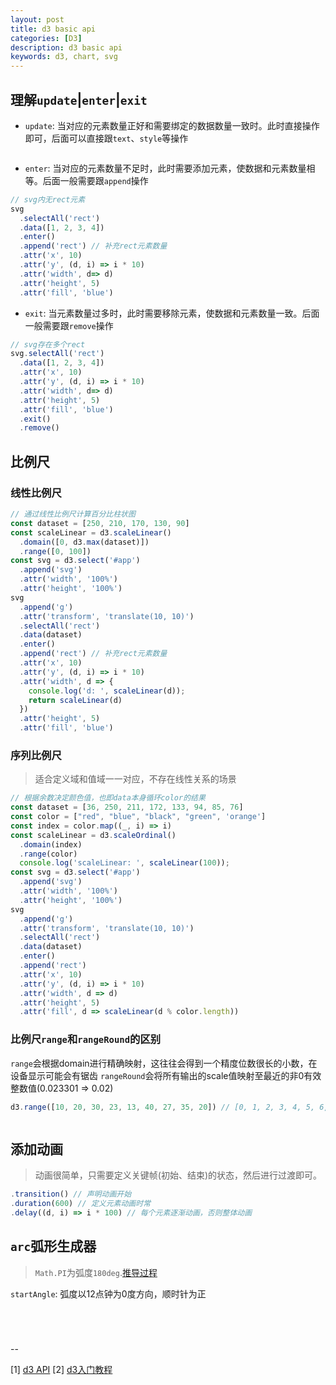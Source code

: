 ```yaml
---
layout: post
title: d3 basic api
categories: [D3]
description: d3 basic api
keywords: d3, chart, svg
---
```

## 理解`update`|`enter`|`exit`

* `update`: 当对应的元素数量正好和需要绑定的数据数量一致时。此时直接操作即可，后面可以直接跟`text`、`style`等操作

```javascript
```
* `enter`: 当对应的元素数量不足时，此时需要添加元素，使数据和元素数量相等。后面一般需要跟`append`操作

```javascript
// svg内无rect元素
svg
  .selectAll('rect')
  .data([1, 2, 3, 4])
  .enter()
  .append('rect') // 补充rect元素数量
  .attr('x', 10)
  .attr('y', (d, i) => i * 10)
  .attr('width', d=> d)
  .attr('height', 5)
  .attr('fill', 'blue')
```

* `exit`: 当元素数量过多时，此时需要移除元素，使数据和元素数量一致。后面一般需要跟`remove`操作

```javascript
// svg存在多个rect
svg.selectAll('rect')
  .data([1, 2, 3, 4])
  .attr('x', 10)
  .attr('y', (d, i) => i * 10)
  .attr('width', d=> d)
  .attr('height', 5)
  .attr('fill', 'blue')
  .exit()
  .remove()
```
## 比例尺

### 线性比例尺

```javascript
// 通过线性比例尺计算百分比柱状图
const dataset = [250, 210, 170, 130, 90]
const scaleLinear = d3.scaleLinear()
  .domain([0, d3.max(dataset)])
  .range([0, 100])
const svg = d3.select('#app')
  .append('svg')
  .attr('width', '100%')
  .attr('height', '100%')
svg
  .append('g')
  .attr('transform', 'translate(10, 10)')
  .selectAll('rect')
  .data(dataset)
  .enter()
  .append('rect') // 补充rect元素数量
  .attr('x', 10)
  .attr('y', (d, i) => i * 10)
  .attr('width', d => {
    console.log('d: ', scaleLinear(d));
    return scaleLinear(d)
  })
  .attr('height', 5)
  .attr('fill', 'blue')
```

### 序列比例尺

> 适合定义域和值域一一对应，不存在线性关系的场景

```javascript
// 根据余数决定颜色值，也即data本身循环color的结果
const dataset = [36, 250, 211, 172, 133, 94, 85, 76]
const color = ["red", "blue", "black", "green", 'orange']
const index = color.map((_, i) => i)
const scaleLinear = d3.scaleOrdinal()
  .domain(index)
  .range(color)
  console.log('scaleLinear: ', scaleLinear(100));
const svg = d3.select('#app')
  .append('svg')
  .attr('width', '100%')
  .attr('height', '100%')
svg
  .append('g')
  .attr('transform', 'translate(10, 10)')
  .selectAll('rect')
  .data(dataset)
  .enter()
  .append('rect')
  .attr('x', 10)
  .attr('y', (d, i) => i * 10)
  .attr('width', d => d)
  .attr('height', 5)
  .attr('fill', d => scaleLinear(d % color.length))
```
### 比例尺`range`和`rangeRound`的区别

`range`会根据domain进行精确映射，这往往会得到一个精度位数很长的小数，在设备显示可能会有锯齿
`rangeRound`会将所有输出的scale值映射至最近的非0有效整数值(0.023301 => 0.02)

```javascript
d3.range([10, 20, 30, 23, 13, 40, 27, 35, 20]) // [0, 1, 2, 3, 4, 5, 6, 7, 8]
```

```javascript
```

## 添加动画

> 动画很简单，只需要定义关键帧(初始、结束)的状态，然后进行过渡即可。

```javascript
.transition() // 声明动画开始
.duration(600) // 定义元素动画时常
.delay((d, i) => i * 100) // 每个元素逐渐动画，否则整体动画
```

## `arc`弧形生成器

> `Math.PI`为弧度`180deg`.[推导过程](../../../math/2022-02-11-radian.md)

`startAngle`: 弧度以12点钟为0度方向，顺时针为正

```javascript
```

```javascript

```
```javascript

```

```javascript

```

--

[1] [d3 API](https://github.com/xswei/d3js_doc/blob/master/API_Reference/API.md)
[2] [d3入门教程](https://juejin.cn/post/6982089492991574047#heading-24)